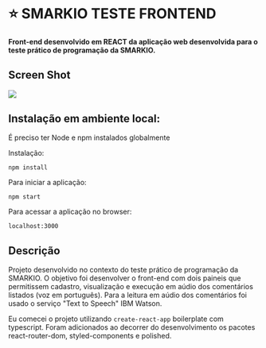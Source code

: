 # :star: SMARKIO TESTE FRONTEND
#### Front-end desenvolvido em REACT da aplicação web desenvolvida para o teste prático de programação da SMARKIO.

## Screen Shot

![](screenshot/screenshot.PNG)

## Instalação em ambiente local:

É preciso ter Node e npm instalados globalmente

Instalação:

`npm install` 

Para iniciar a aplicação:

`npm start`

Para acessar a aplicação no browser:

`localhost:3000`  


## Descrição

Projeto desenvolvido no contexto do teste prático de programação da SMARKIO. O objetivo foi desenvolver o front-end com dois paineis que permitissem cadastro, visualização e execução em aúdio dos comentários listados (voz em português). Para a leitura em aúdio dos comentários foi usado o serviço "Text to Speech" IBM Watson.

Eu comecei o projeto utilizando `create-react-app` boilerplate com typescript. Foram adicionados ao decorrer do desenvolvimento os pacotes react-router-dom, styled-components e polished. 

